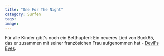 ```yaml
---
title: "One For The Night"
category: Surfen
tags: 
image: 
---
```


Für alle Kinder gibt's noch ein Betthupferl: Ein neueres Lied von Buck65, das er zusammen mit seiner französichen Frau aufgenommen hat - [Devil's Eyes](http://youtube.com/watch?v=kSY-AOzv6Dw).